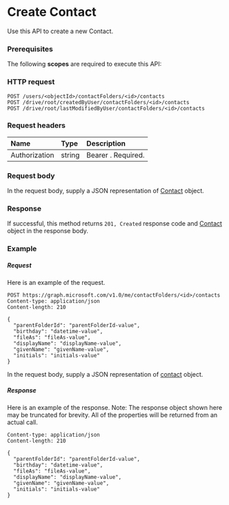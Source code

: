 # Create Contact

Use this API to create a new Contact.
### Prerequisites
The following **scopes** are required to execute this API: 
### HTTP request
<!-- { "blockType": "ignored" } -->
```http
POST /users/<objectId>/contactFolders/<id>/contacts
POST /drive/root/createdByUser/contactFolders/<id>/contacts
POST /drive/root/lastModifiedByUser/contactFolders/<id>/contacts

```
### Request headers
| Name       | Type | Description|
|:---------------|:--------|:----------|
| Authorization  | string  | Bearer <token>. Required. |

### Request body
In the request body, supply a JSON representation of [Contact](../resources/contact.md) object.


### Response
If successful, this method returns `201, Created` response code and [Contact](../resources/contact.md) object in the response body.

### Example
##### Request
Here is an example of the request.
<!-- {
  "blockType": "request",
  "name": "create_contact_from_contactfolder"
}-->
```http
POST https://graph.microsoft.com/v1.0/me/contactFolders/<id>/contacts
Content-type: application/json
Content-length: 210

{
  "parentFolderId": "parentFolderId-value",
  "birthday": "datetime-value",
  "fileAs": "fileAs-value",
  "displayName": "displayName-value",
  "givenName": "givenName-value",
  "initials": "initials-value"
}
```
In the request body, supply a JSON representation of [contact](../resources/contact.md) object.
##### Response
Here is an example of the response. Note: The response object shown here may be truncated for brevity. All of the properties will be returned from an actual call.
<!-- {
  "blockType": "response",
  "truncated": true,
  "@odata.type": "microsoft.graph.contact"
} -->
```http
Content-type: application/json
Content-length: 210

{
  "parentFolderId": "parentFolderId-value",
  "birthday": "datetime-value",
  "fileAs": "fileAs-value",
  "displayName": "displayName-value",
  "givenName": "givenName-value",
  "initials": "initials-value"
}
```

<!-- uuid: 8fcb5dbc-d5aa-4681-8e31-b001d5168d79
2015-10-25 14:57:30 UTC -->
<!-- {
  "type": "#page.annotation",
  "description": "Create Contact",
  "keywords": "",
  "section": "documentation",
  "tocPath": ""
}-->